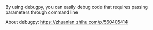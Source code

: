 By using debugpy, you can easily debug code that requires passing parameters through command line

About debugpy: https://zhuanlan.zhihu.com/p/560405414
